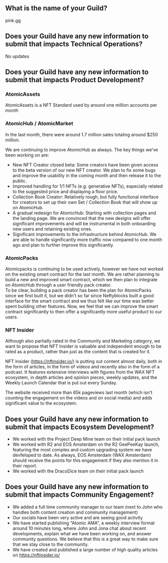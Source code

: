 ## What is the name of your Guild?

pink.gg

## Does your Guild have any new information to submit that impacts Technical Operations?

No updates

## Does your Guild have any new information to submit that impacts Product Development?

### AtomicAssets

AtomicAssets is a NFT Standard used by around one million accounts per month

### AtomicHub / AtomicMarket

In the last month, there were around 1.7 million sales totaling around $250 million.

We are continuing to improve AtomicHub as always. The key things we've been working on are:

- New NFT Creator closed beta: Some creators have been given access to the beta version of our new NFT creator. We plan to fix some bugs and improve the usability in the coming month and then release it to the public.
- Improved handling for 1/1 NFTs (e.g. generative NFTs), especially related to the suggested price and displaying a floor price.
- Collection Book Creator: Relatively rough, but fully functional interface for creators to set up their own Set / Collection Book that will show up on AtomicHub.
- A gradual redesign for AtomicHub: Starting with collection pages and the landing page. We are convinced that the new designs will offer significant improvements and will be instrumental in both onboarding new users and retaining existing ones.
- Significant improvements to the infrastructure behind AtomicHub. We are able to handle significantly more traffic now compared to one month ago and plan to further improve this significantly.

### AtomicPacks

Atomicpacks is continuing to be used actively, however we have not worked on the existing smart contract for the last month. We are rather planning to build a new and improved smart contract, which we then plan to integrate on AtomicHub through a user friendly pack creator. \
To be clear, building a pack creator has been the plan for AtomicPacks since we first built it, but we didn't so far since Neftyblocks built a good interface for the smart contract and we thus felt like our time was better spent building other features. Now, we feel that we can improve the smart contract significantly to then offer a significantly more useful product to our users.

### NFT Insider

Although also partially rated in the Community and Marketing category, we want to propose that NFT Insider is valuable and independent enough to be rated as a product, rather than just as the content that is created for it.

NFT Insider (https://nftinsider.io/) is putting out content almost daily, both in the form of articles, in the form of videos and recently also in the form of a podcast. It features extensive interviews with figures from the WAX NFT ecosystem, in depth articles and opinion pieces, weekly updates, and the Weekly Launch Calendar that is put out every Sunday.

The website received more than 65k pageviews last month (which isn't counting the engagement on the videos and on social media) and adds significant value to the ecosystem.

## Does your Guild have any new information to submit that impacts Ecosystem Development?

- We worked with the Project Deep Mine team on their initial pack launch
- We worked with R2 and EOS Amsterdam on the R2 GeePeeKay launch, featuring the most complex and custom upgrading system we have devfeloped to date. As always, EOS Amsterdam (WAX Amsterdam) should receive the points for this engagement if they also mention it in their report.
- We worked with the DracoDice team on their initial pack launch

## Does your Guild have any new information to submit that impacts Community Engagement?

- We added a full time community manager to our team (next to John who handles both content creation and community management)
- Our socials have been very active and are seeing good activity
- We have started publishing "Atomic AMA", a weekly interview format around 10 minutes long, where John and Jona chat about recent developments, explain what we have been working on, and answer community questions. We believe that this is a great way to make sure that we stay close to the community.
- We have created and published a large number of high quality articles on https://nftinsider.io/

